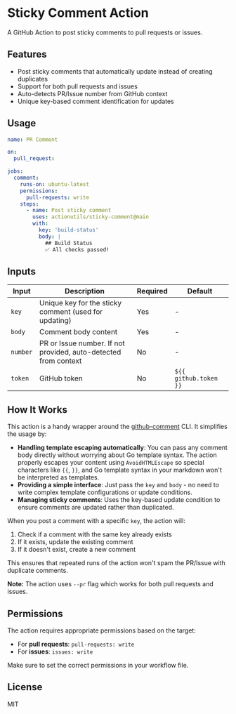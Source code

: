 # Sticky Comment Action

A GitHub Action to post sticky comments to pull requests or issues.

## Features

- Post sticky comments that automatically update instead of creating duplicates
- Support for both pull requests and issues
- Auto-detects PR/Issue number from GitHub context
- Unique key-based comment identification for updates

## Usage

```yaml
name: PR Comment

on:
  pull_request:

jobs:
  comment:
    runs-on: ubuntu-latest
    permissions:
      pull-requests: write
    steps:
      - name: Post sticky comment
        uses: actionutils/sticky-comment@main
        with:
          key: 'build-status'
          body: |
            ## Build Status
            ✅ All checks passed!
```

## Inputs

| Input | Description | Required | Default |
|-------|-------------|----------|---------|
| `key` | Unique key for the sticky comment (used for updating) | Yes | - |
| `body` | Comment body content | Yes | - |
| `number` | PR or Issue number. If not provided, auto-detected from context | No | - |
| `token` | GitHub token | No | `${{ github.token }}` |

## How It Works

This action is a handy wrapper around the [github-comment](https://github.com/suzuki-shunsuke/github-comment) CLI. It simplifies the usage by:

- **Handling template escaping automatically**: You can pass any comment body directly without worrying about Go template syntax. The action properly escapes your content using `AvoidHTMLEscape` so special characters like `{{`, `}}`, and Go template syntax in your markdown won't be interpreted as templates.
- **Providing a simple interface**: Just pass the `key` and `body` - no need to write complex template configurations or update conditions.
- **Managing sticky comments**: Uses the key-based update condition to ensure comments are updated rather than duplicated.

When you post a comment with a specific `key`, the action will:

1. Check if a comment with the same key already exists
2. If it exists, update the existing comment
3. If it doesn't exist, create a new comment

This ensures that repeated runs of the action won't spam the PR/Issue with duplicate comments.

**Note:** The action uses `--pr` flag which works for both pull requests and issues.

## Permissions

The action requires appropriate permissions based on the target:

- For **pull requests**: `pull-requests: write`
- For **issues**: `issues: write`

Make sure to set the correct permissions in your workflow file.

## License

MIT
